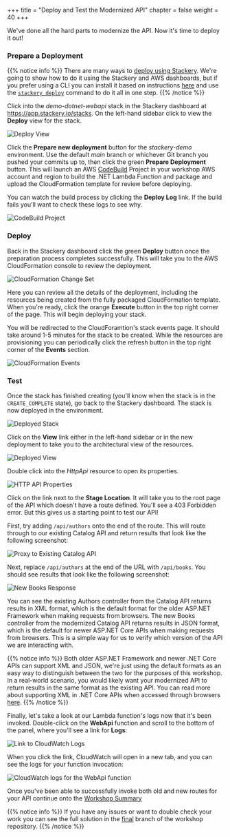 +++
title = "Deploy and Test the Modernized API"
chapter = false
weight = 40
+++

We've done all the hard parts to modernize the API. Now it's time to deploy it out!

### Prepare a Deployment
{{% notice info %}}
There are many ways to [deploy using Stackery](https://docs.stackery.io/docs/workflow/deploying-serverless-stacks). We're going to show how to do it using the Stackery and AWS dashboards, but if you prefer using a CLI you can install it based on instructions [here](https://docs.stackery.io/docs/using-stackery/cli) and use the [`stackery deploy`](https://docs.stackery.io/docs/api/cli/stackery_deploy) command to do it all in one step.
{{% /notice %}}

Click into the *demo-dotnet-webapi* stack in the Stackery dashboard at https://app.stackery.io/stacks. On the left-hand sidebar click to view the **Deploy** view for the stack.

![Deploy View](/images/deploy.png)

Click the **Prepare new deployment** button for the *stackery-demo* environment. Use the default *main* branch or whichever Git branch you pushed your commits up to, then click the green **Prepare Deployment** button. This will launch an AWS [CodeBuild](https://aws.amazon.com/codebuild/) Project in your workshop AWS account and region to build the .NET Lambda Function and package and upload the CloudFormation template for review before deploying.

You can watch the build process by clicking the **Deploy Log** link. If the build fails you'll want to check these logs to see why.

![CodeBuild Project](/images/codebuild.png)

### Deploy

Back in the Stackery dashboard click the green **Deploy** button once the preparation process completes successfully. This will take you to the AWS CloudFormation console to review the deployment.

![CloudFormation Change Set](/images/changeset.png)

Here you can review all the details of the deployment, including the resources being created from the fully packaged CloudFormation template. When you're ready, click the orange **Execute** button in the top right corner of the page. This will begin deploying your stack.

You will be redirected to the CloudForamtion's stack events page. It should take around 1-5 minutes for the stack to be created. While the resources are provisioning you can periodically click the refresh button in the top right corner of the **Events** section.

![CloudFormation Events](/images/events-stack.png)

### Test
Once the stack has finished creating (you'll know when the stack is in the `CREATE_COMPLETE` state), go back to the Stackery dashboard. The stack is now deployed in the environment.

![Deployed Stack](/images/deployed.png)

Click on the **View** link either in the left-hand sidebar or in the new deployment to take you to the architectural view of the resources.

![Deployed View](/images/view.png)

Double click into the *HttpApi* resource to open its properties.

![HTTP API Properties](/images/httpapi.png)

Click on the link next to the **Stage Location**. It will take you to the root page of the API which doesn't have a route defined. You'll see a 403 Forbidden error. But this gives us a starting point to test our API!

First, try adding `/api/authors` onto the end of the route. This will route through to our existing Catalog API and return results that look like the following screenshot:

![Proxy to Existing Catalog API](/images/authors.png)

Next, replace `/api/authors` at the end of the URL with `/api/books`. You should see results that look like the following screenshot:

![New Books Response](/images/books-json.png)

You can see the existing Authors controller from the Catalog API returns results in XML format, which is the default format for the older ASP.NET Framework when making requests from browsers. The new Books controller from the modernized Catalog API returns results in JSON format, which is the default for newer ASP.NET Core APIs when making requests from browsers. This is a simple way for us to verify which version of the API we are interacting with.

{{% notice info %}}
Both older ASP.NET Framework and newer .NET Core APIs can support XML and JSON, we're just using the default formats as an easy way to distinguish between the two for the purposes of this workshop. In a real-world scenario, you would likely want your modernized API to return results in the same format as the existing API. You can read more about supporting XML in .NET Core APIs when accessed through browsers [here](https://docs.microsoft.com/en-us/aspnet/core/web-api/advanced/formatting?view=aspnetcore-5.0#browsers-and-content-negotiation).
{{% /notice %}}

Finally, let's take a look at our Lambda function's logs now that it's been invoked. Double-click on the **WebApi** function and scroll to the bottom of the panel, where you'll see a link for **Logs**:

![Link to CloudWatch Logs](/images/function-logs.png)

When you click the link, CloudWatch will open in a new tab, and you can see the logs for your function invocation:

![CloudWatch logs for the WebApi function](/images/function-logs-cloudwatch.png)

Once you've been able to successfully invoke both old and new routes for your API continue onto the [Workshop Summary](./50_summary.html)

{{% notice info %}}
If you have any issues or want to double check your work you can see the full solution in the [final](https://github.com/stackery/dotnet-framework-webapi/tree/final) branch of the workshop repository.
{{% /notice %}}